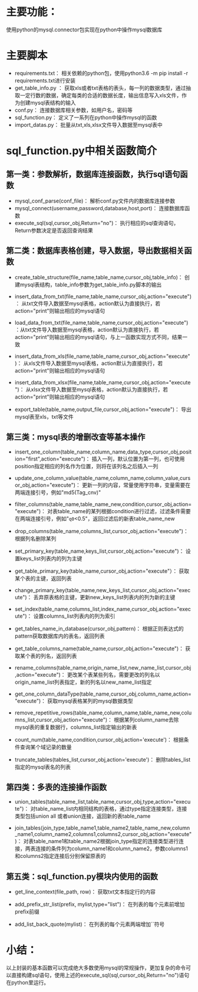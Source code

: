 
# 主要功能：
使用python的mysql.connector包实现在python中操作mysql数据库

# 主要脚本
- requirements.txt： 相关依赖的python包，使用python3.6 -m pip install -r requirements.txt进行安装
- get_table_info.py ： 获取xls或者txt表格的表头，每一列的数据类型，通过抽取一定行数的数据，确定每类的合适的数据长度，输出信息写入xls文件，作为创建mysql表结构的输入
- conf.py： 连接数据库相关参数，如用户名，密码等
- sql_function.py： 定义了一系列在python中操作mysql的函数
- import_datas.py： 批量从txt,xls,xlsx文件导入数据至mysql表中

# sql_function.py中相关函数简介

## 第一类：参数解析，数据库连接函数，执行sql语句函数

- mysql_conf_parse(conf_file)：   解析conf.py文件内的数据库连接参数
- mysql_connect(username,password,database,host,port)：  连接数据库函数
- execute_sql(sql,cursor_obj,Return="no")：   执行相应的sql查询语句，Return参数决定是否返回查询结果

## 第二类：数据库表格创建，导入数据，导出数据相关函数

- create_table_structure(file_name,table_name,cursor_obj,table_info)：   创建mysql表结构，table_info参数为get_table_info.py脚本的输出

- insert_data_from_txt(file_name,table_name,cursor_obj,action="execute")： 从txt文件导入数据至mysql表格，action默认为直接执行，若action="print"则输出相应的mysql语句

- load_data_from_txt(file_name,table_name,cursor_obj,action="execute")：从txt文件导入数据至mysql表格，action默认为直接执行，若action="print"则输出相应的mysql语句，与上一函数实现方式不同，结果一致

- insert_data_from_xls(file_name,table_name,cursor_obj,action="execute")： 从xls文件导入数据至mysql表格，action默认为直接执行，若action="print"则输出相应的mysql语句

- insert_data_from_xlsx(file_name,table_name,cursor_obj,action="execute")： 从xlsx文件导入数据至mysql表格，action默认为直接执行，若action="print"则输出相应的mysql语句

- export_table(table_name,output_file,cursor_obj,action="execute")： 导出mysql表至xls，txt等文件

## 第三类：mysql表的增删改查等基本操作

- insert_one_column(table_name,column_name,data_type,cursor_obj,position="first",action="execute")：   插入一列，默认位置为第一列，也可使用position指定相应的列名作为位置，则将在该列名之后插入一列

- update_one_column_value(table_name,column_name,column_value,cursor_obj,action="execute")： 更新一列的内容，常量使用字符串，变量需要在两端连接引号，例如"md5(Tag_cnv)"

- filter_columns(table_name,table_name_new,condition,cursor_obj,action="execute")： 对表table_name的某列根据condition进行过滤，过滤条件需要在两端连接引号，例如"`q0`<0.5"，返回过滤后的新表table_name_new

- drop_columns(table_name,columns_list,cursor_obj,action="execute")： 根据列名删除某列

- set_primary_key(table_name,keys_list,cursor_obj,action="execute")： 设置keys_list列表内的列为主键

- get_table_primary_key(table_name,cursor_obj,action="execute"）： 获取某个表的主键，返回列表

- change_primary_key(table_name,new_keys_list,cursor_obj,action="execute")： 丢弃原表格的主键，更新new_keys_list列表内的列为新的主键

- set_index(table_name,columns_list,index_name,cursor_obj,action="execute")： 设置columns_list列表内的列为索引

- get_tables_name_in_database(cursor_obj,pattern)： 根据正则表达式的pattern获取数据库内的表名，返回列表

- get_table_columns_name(table_name,cursor_obj,action="execute")： 获取某个表的列名，返回列表

- rename_columns(table_name,origin_name_list,new_name_list,cursor_obj,action="execute")： 更改某个表某些列名，需要更改的列名以origin_name_list列表指定，新的列名以new_name_list指定

- get_one_column_dataType(table_name,cursor_obj,column_name,action="execute")： 获取mysql表格某列的mysql数据类型

- remove_repetitive_rows(table_name,column_name,table_name_new,columns_list,cursor_obj,action="execute")： 根据某列column_name去除mysql表的重复数据行，columns_list指定输出的新表

- count_num(table_name,condition,cursor_obj,action='execute')： 根据条件查询某个域记录的数量

- truncate_tables(tables_list,cursor_obj,action='execute')： 删除tables_list指定的mysql表名的列表



## 第四类：多表的连接操作函数

- union_tables(table_name_list,table_name,cursor_obj,type,action="execute")： 对table_name_list内相同结构的表格，通过type指定连接类型，连接类型包括union all 或者union连接，返回新的表table_name

- join_tables(join_type,table_name1,table_name2,table_name_new,column_name1,column_name2,columns1,columns2,cursor_obj,action="execute")： 对表table_name1和table_name2根据join_type指定的连接类型进行连接，两表连接的条件列为column_name1和column_name2，参数columns1和columns2指定连接后分别保留原表的



## 第五类：sql_function.py模块内使用的函数

- get_line_context(file_path, row)：    获取txt文本指定行的内容

- add_prefix_str_list(prefix, mylist,type="list")： 在列表的每个元素前增加prefix前缀

- add_list_back_quote(mylist)： 在列表的每个元素两端增加``符号


# 小结：

以上封装的基本函数可以完成绝大多数使用mysql的常规操作，更加复杂的命令可以直接构建sql语句，使用上述的execute_sql(sql,cursor_obj,Return="no")语句在python里运行。

